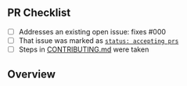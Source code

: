 <!-- 👋 Hi, thanks for sending a PR to eslint-plugin-package-json! 🗂
Please fill out all fields below and make sure each item is true and [x] checked.
Otherwise we may not be able to review your PR. -->

## PR Checklist

- [ ] Addresses an existing open issue: fixes #000
- [ ] That issue was marked as [`status: accepting prs`](https://github.com/JoshuaKGoldberg/eslint-plugin-package-json/issues?q=is%3Aopen+is%3Aissue+label%3A%22status%3A+accepting+prs%22)
- [ ] Steps in [CONTRIBUTING.md](https://github.com/JoshuaKGoldberg/eslint-plugin-package-json/blob/main/.github/CONTRIBUTING.md) were taken

## Overview

<!-- Description of what is changed and how the code change does that. -->

